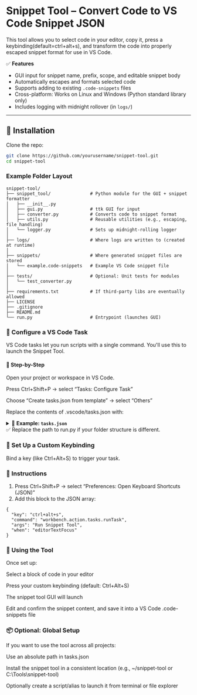 # Snippet Tool – Convert Code to VS Code Snippet JSON

This tool allows you to select code in your editor, copy it, press a keybinding(default=ctrl+alt+s), and transform the code into properly escaped snippet format for use in VS Code.

✅ **Features**
- GUI input for snippet name, prefix, scope, and editable snippet body
- Automatically escapes and formats selected code
- Supports adding to existing `.code-snippets` files
- Cross-platform: Works on Linux and Windows (Python standard library only)
- Includes logging with midnight rollover (in `logs/`)

---

## 🔧 Installation

Clone the repo:

```bash
git clone https://github.com/yourusername/snippet-tool.git
cd snippet-tool
```

### Example Folder Layout
```
snippet-tool/
├── snippet_tool/               # Python module for the GUI + snippet formatter
│   ├── __init__.py
│   ├── gui.py                  # ttk GUI for input
│   ├── converter.py            # Converts code to snippet format
│   ├── utils.py                # Reusable utilities (e.g., escaping, file handling)
│   └── logger.py               # Sets up midnight-rolling logger
│
├── logs/                       # Where logs are written to (created at runtime)
│
├── snippets/                   # Where generated snippet files are stored
│   └── example.code-snippets   # Example VS Code snippet file
│
├── tests/                      # Optional: Unit tests for modules
│   └── test_converter.py
│
├── requirements.txt            # If third-party libs are eventually allowed
├── LICENSE
├── .gitignore
├── README.md
└── run.py                      # Entrypoint (launches GUI)
```

### 🧩 Configure a VS Code Task
VS Code tasks let you run scripts with a single command. You'll use this to launch the Snippet Tool.

#### 📁 Step-by-Step
Open your project or workspace in VS Code.

Press Ctrl+Shift+P → select “Tasks: Configure Task”

Choose “Create tasks.json from template” → select “Others”

Replace the contents of .vscode/tasks.json with:

<details> <summary>📄 <strong>Example: <code>tasks.json</code></strong></summary>
### ✅ Windows (Python installed as python)
  
```
{
  "version": "2.0.0",
  "tasks": [
    {
      "label": "Run Snippet Tool",
      "type": "shell",
      "command": "python",
      "args": [
        "${workspaceFolder}/snippet-tool/run.py"
      ],
      "presentation": {
        "echo": true,
        "reveal": "silent",
        "focus": false,
        "panel": "shared"
      },
      "problemMatcher": []
    }
  ]
}
```

### 🐧 Linux/macOS (use python3)
```
{
  "version": "2.0.0",
  "tasks": [
    {
      "label": "Run Snippet Tool",
      "type": "shell",
      "command": "python3",
      "args": [
        "${workspaceFolder}/snippet-tool/run.py"
      ],
      "presentation": {
        "echo": true,
        "reveal": "silent",
        "focus": false,
        "panel": "shared"
      },
      "problemMatcher": []
    }
  ]
}
```
</details>
✅ Replace the path to run.py if your folder structure is different.

### 🎹  Set Up a Custom Keybinding
Bind a key (like Ctrl+Alt+S) to trigger your task.

### 🧭 Instructions
1. Press Ctrl+Shift+P → select “Preferences: Open Keyboard Shortcuts (JSON)”
2. Add this block to the JSON array:
```
{
  "key": "ctrl+alt+s",
  "command": "workbench.action.tasks.runTask",
  "args": "Run Snippet Tool",
  "when": "editorTextFocus"
}
```


### 🧪  Using the Tool
Once set up:

Select a block of code in your editor

Press your custom keybinding (default: Ctrl+Alt+S)

The snippet tool GUI will launch

Edit and confirm the snippet content, and save it into a VS Code .code-snippets file



### 📦 Optional: Global Setup
If you want to use the tool across all projects:

Use an absolute path in tasks.json

Install the snippet tool in a consistent location (e.g., ~/snippet-tool or C:\Tools\snippet-tool)

Optionally create a script/alias to launch it from terminal or file explorer
